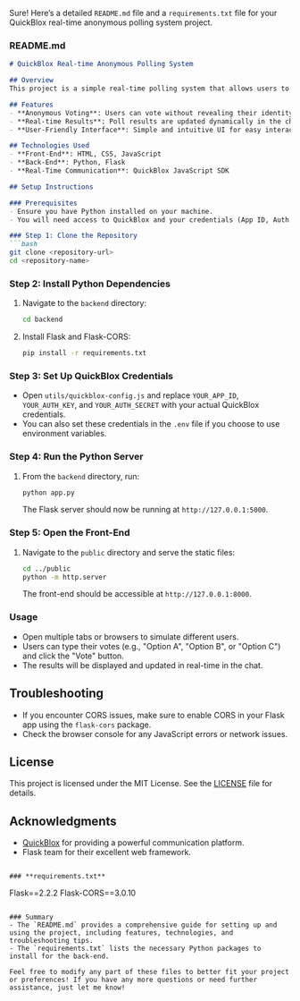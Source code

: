 Sure! Here’s a detailed `README.md` file and a `requirements.txt` file for your QuickBlox real-time anonymous polling system project.

### **README.md**
```markdown
# QuickBlox Real-time Anonymous Polling System

## Overview
This project is a simple real-time polling system that allows users to participate in anonymous polls via a chat interface using QuickBlox for real-time communication.

## Features
- **Anonymous Voting**: Users can vote without revealing their identity.
- **Real-time Results**: Poll results are updated dynamically in the chat as votes come in.
- **User-Friendly Interface**: Simple and intuitive UI for easy interaction.

## Technologies Used
- **Front-End**: HTML, CSS, JavaScript
- **Back-End**: Python, Flask
- **Real-Time Communication**: QuickBlox JavaScript SDK

## Setup Instructions

### Prerequisites
- Ensure you have Python installed on your machine.
- You will need access to QuickBlox and your credentials (App ID, Auth Key, Auth Secret).

### Step 1: Clone the Repository
```bash
git clone <repository-url>
cd <repository-name>
```

### Step 2: Install Python Dependencies
1. Navigate to the `backend` directory:
   ```bash
   cd backend
   ```
2. Install Flask and Flask-CORS:
   ```bash
   pip install -r requirements.txt
   ```

### Step 3: Set Up QuickBlox Credentials
- Open `utils/quickblox-config.js` and replace `YOUR_APP_ID`, `YOUR_AUTH_KEY`, and `YOUR_AUTH_SECRET` with your actual QuickBlox credentials.
- You can also set these credentials in the `.env` file if you choose to use environment variables.

### Step 4: Run the Python Server
1. From the `backend` directory, run:
   ```bash
   python app.py
   ```
   The Flask server should now be running at `http://127.0.0.1:5000`.

### Step 5: Open the Front-End
1. Navigate to the `public` directory and serve the static files:
   ```bash
   cd ../public
   python -m http.server
   ```
   The front-end should be accessible at `http://127.0.0.1:8000`.

### Usage
- Open multiple tabs or browsers to simulate different users.
- Users can type their votes (e.g., "Option A", "Option B", or "Option C") and click the "Vote" button.
- The results will be displayed and updated in real-time in the chat.

## Troubleshooting
- If you encounter CORS issues, make sure to enable CORS in your Flask app using the `flask-cors` package.
- Check the browser console for any JavaScript errors or network issues.

## License
This project is licensed under the MIT License. See the [LICENSE](LICENSE) file for details.

## Acknowledgments
- [QuickBlox](https://quickblox.com/) for providing a powerful communication platform.
- Flask team for their excellent web framework.
```

### **requirements.txt**
```
Flask==2.2.2
Flask-CORS==3.0.10
```

### Summary
- The `README.md` provides a comprehensive guide for setting up and using the project, including features, technologies, and troubleshooting tips.
- The `requirements.txt` lists the necessary Python packages to install for the back-end.

Feel free to modify any part of these files to better fit your project or preferences! If you have any more questions or need further assistance, just let me know!